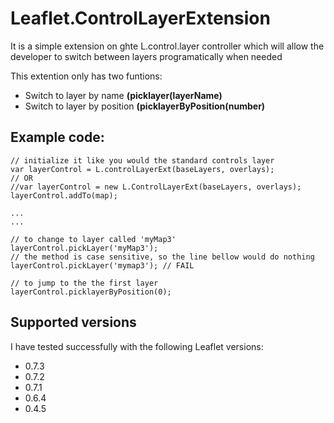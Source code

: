 Leaflet.ControlLayerExtension
=============================

It is a simple extension on ghte L.control.layer controller which will allow the developer to switch between layers programatically when needed

This extention only has two funtions:
* Switch to layer by name **(picklayer(layerName)**
* Switch to layer by position **(picklayerByPosition(number)**

## Example code:

    // initialize it like you would the standard controls layer
    var layerControl = L.controlLayerExt(baseLayers, overlays);
    // OR
    //var layerControl = new L.ControlLayerExt(baseLayers, overlays);
    layerControl.addTo(map);
    
    ...
    ...

    // to change to layer called 'myMap3'
    layerControl.pickLayer('myMap3');
    // the method is case sensitive, so the line bellow would do nothing
    layerControl.pickLayer('mymap3'); // FAIL

    // to jump to the the first layer
    layerControl.picklayerByPosition(0);


## Supported versions

I have tested successfully with the following Leaflet versions:

* 0.7.3
* 0.7.2
* 0.7.1
* 0.6.4
* 0.4.5

